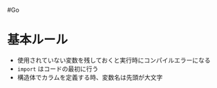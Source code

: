 #Go 

# 基本ルール

- 使用されていない変数を残しておくと実行時にコンパイルエラーになる
- `import` はコードの最初に行う
- 構造体でカラムを定義する時、変数名は先頭が大文字

